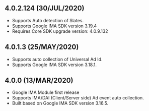 ## 4.0.2.124 (30/JUL/2020)
   * Supports Auto detection of Slates.
   * Supports Google IMA SDK version 3.19.4
   * Requires Core SDK upgrade version: 4.0.9.132

## 4.0.1.3 (25/MAY/2020)
   * Supports auto collection of Universal Ad Id.
   * Supports Google IMA SDK version 3.18.1.

## 4.0.0 (13/MAR/2020)
   *  Google IMA Module first release
   * Supports IMA/DAI (Client/Server side) Ad event auto collection.
   * Built based on Google IMA SDK version 3.16.5.
